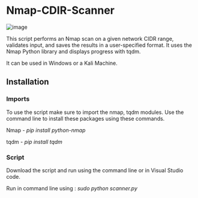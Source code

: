 # Nmap-CDIR-Scanner
![image](https://github.com/user-attachments/assets/3b9c2811-4812-4497-ab09-f60a614ad6ab)


This script performs an Nmap scan on a given network CIDR range, 
validates input, and saves the results in a user-specified format.
It uses the Nmap Python library and displays progress with tqdm.

It can be used in Windows or a Kali Machine. 

## Installation 
### Imports
To use the script make sure to import the nmap, tqdm modules. 
Use the command line to install these packages using these commands. 

Nmap - *pip install python-nmap*

tqdm - *pip install tqdm*

### Script
Download the script and run using the command line or in Visual Studio code. 

Run in command line using : *sudo python scanner.py* 
